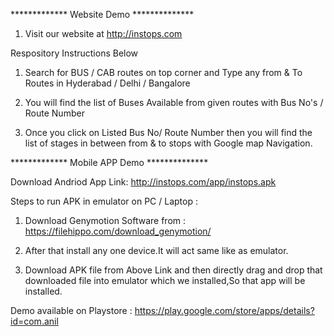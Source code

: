 ************* Website Demo **************

1. Visit our website at http://instops.com

Respository Instructions Below
1. Search for BUS / CAB routes on top corner and Type any from & To Routes in Hyderabad / Delhi / Bangalore

2. You will find the list of Buses Available from given routes with Bus No's / Route Number

3. Once you click on Listed Bus No/ Route Number then you will find the list of stages in between from & to stops with Google map Navigation.


************* Mobile APP Demo **************

Download Andriod App Link:  http://instops.com/app/instops.apk

Steps to run APK in emulator on PC / Laptop :

1) Download Genymotion Software from :  https://filehippo.com/download_genymotion/

2) After that install any one device.It will act same like as emulator.

3) Download APK file from Above Link and then directly drag and drop that downloaded file into emulator which we installed,So that app will be installed.

Demo available on Playstore : https://play.google.com/store/apps/details?id=com.anil
